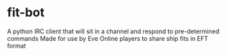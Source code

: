 # fit-bot
A python IRC client that will sit in a channel and respond to pre-determined commands
Made for use by Eve Online players to share ship fits in EFT format
